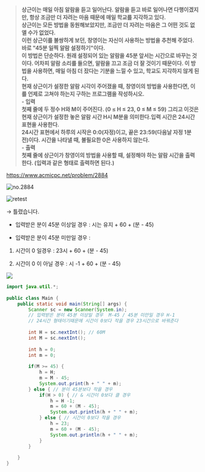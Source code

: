 > **상근이는 매일 아침 알람을 듣고 일어난다. 알람을 듣고 바로 일어나면 다행이겠지만, 항상 조금만 더 자려는 마음 때문에 매일 학교를 지각하고 있다.<br>상근이는 모든 방법을 동원해보았지만, 조금만 더 자려는 마음은 그 어떤 것도 없앨 수가 없었다.<br>이런 상근이를 불쌍하게 보던, 창영이는 자신이 사용하는 방법을 추천해 주었다.<br>바로 "45분 일찍 알람 설정하기"이다.<br>이 방법은 단순하다. 원래 설정되어 있는 알람을 45분 앞서는 시간으로 바꾸는 것이다. 어차피 알람 소리를 들으면, 알람을 끄고 조금 더 잘 것이기 때문이다. 이 방법을 사용하면, 매일 아침 더 잤다는 기분을 느낄 수 있고, 학교도 지각하지 않게 된다.<br>현재 상근이가 설정한 알람 시각이 주어졌을 때, 창영이의 방법을 사용한다면, 이를 언제로 고쳐야 하는지 구하는 프로그램을 작성하시오.<br>- 입력<br>첫째 줄에 두 정수 H와 M이 주어진다. (0 ≤ H ≤ 23, 0 ≤ M ≤ 59) 그리고 이것은 현재 상근이가 설정한 놓은 알람 시간 H시 M분을 의미한다.입력 시간은 24시간 표현을 사용한다.<br>24시간 표현에서 하루의 시작은 0:0(자정)이고, 끝은 23:59(다음날 자정 1분 전)이다. 시간을 나타낼 때, 불필요한 0은 사용하지 않는다.<br>- 출력<br>첫째 줄에 상근이가 창영이의 방법을 사용할 때, 설정해야 하는 알람 시간을 출력한다. (입력과 같은 형태로 출력하면 된다.)** <br>

https://www.acmicpc.net/problem/2884

![no.2884](https://img1.daumcdn.net/thumb/R1280x0/?scode=mtistory2&fname=https%3A%2F%2Fblog.kakaocdn.net%2Fdn%2Fcf2QZ7%2FbtryEXCfHqe%2FeXG3L7f0w44BL7kNnkqFP0%2Fimg.png "no.2884")

![retest](https://img1.daumcdn.net/thumb/R1280x0/?scode=mtistory2&fname=https%3A%2F%2Fblog.kakaocdn.net%2Fdn%2FbO1Fw1%2FbtryFnCOPzl%2FQPI5h5YTtoRF3t0yUoPGR1%2Fimg.png "retest")

→ 틀렸습니다.

- 입력받은 분이 45분 이상일 경우 : 시는 유지 + 60 + (분 - 45)

- 입력받은 분이 45분 미만일 경우 :

1. 시간이 0 일경우 : 23시 + 60 + (분 - 45)

2. 시간이 0 이 아닐 경우 : 시 -1 + 60 + (분 - 45)

![](https://img1.daumcdn.net/thumb/R1280x0/?scode=mtistory2&fname=https%3A%2F%2Fblog.kakaocdn.net%2Fdn%2Fm8qfQ%2FbtryIqrRGR7%2FiQuWMdOXsNtODEhPnQto1K%2Fimg.png)

```java
import java.util.*;
 
public class Main {
    public static void main(String[] args) {
        Scanner sc = new Scanner(System.in);
        // 입력받은 분이 45분 이상일 경우  M-45 / 45분 미만일 경우 H-1
        // 24시간 형태이기때문에 시간이 0보다 작을 경우 23시간으로 바꿔준다
        
        int H = sc.nextInt(); // 60M
        int M = sc.nextInt();
        
        int h = 0;
        int m = 0;
        
        if(M >= 45) {
            h = H;
            m = M - 45;
            System.out.print(h + " " + m);
        } else { // 분이 45분보다 작을 경우 
            if(H > 0) { // & 시간이 0보다 클 경우
                h = H -1;
                m = 60 + (M - 45);
                System.out.println(h + " " + m);
            } else { // 시간이 0보다 작을 경우
                h = 23;
                m = 60 + (M - 45);
                System.out.println(h + " " + m);
            }
        }
    
    }
}


```
